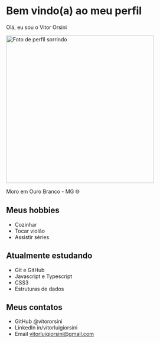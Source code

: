 # Bem vindo(a) ao meu perfil

Olá, eu sou o Vitor Orsini

<img src="https://user-images.githubusercontent.com/104171028/173201969-fb25e923-4fa5-457a-b8b2-8ddbea82257a.png" alt="Foto de perfil sorrindo" style="heigh:400px;width:400px">

Moro em Ouro Branco - MG 🌐

## Meus hobbies

- Cozinhar
- Tocar violão
- Assistir séries

## Atualmente estudando

- Git e GitHub
- Javascript e Typescript
- CSS3
- Estruturas de dados

## Meus contatos

- GitHub @vitororsini
- LinkedIn in/vitorluigiorsini
- Email vitorluigiorsini@gmail.com
